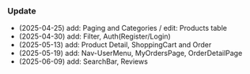 ### Update

- (2025-04-25) add: Paging and Categories / edit: Products table
- (2025-04-30) add: Filter, Auth(Register/Login)
- (2025-05-13) add: Product Detail, ShoppingCart and Order
- (2025-05-19) add: Nav-UserMenu, MyOrdersPage, OrderDetailPage
- (2025-06-09) add: SearchBar, Reviews
